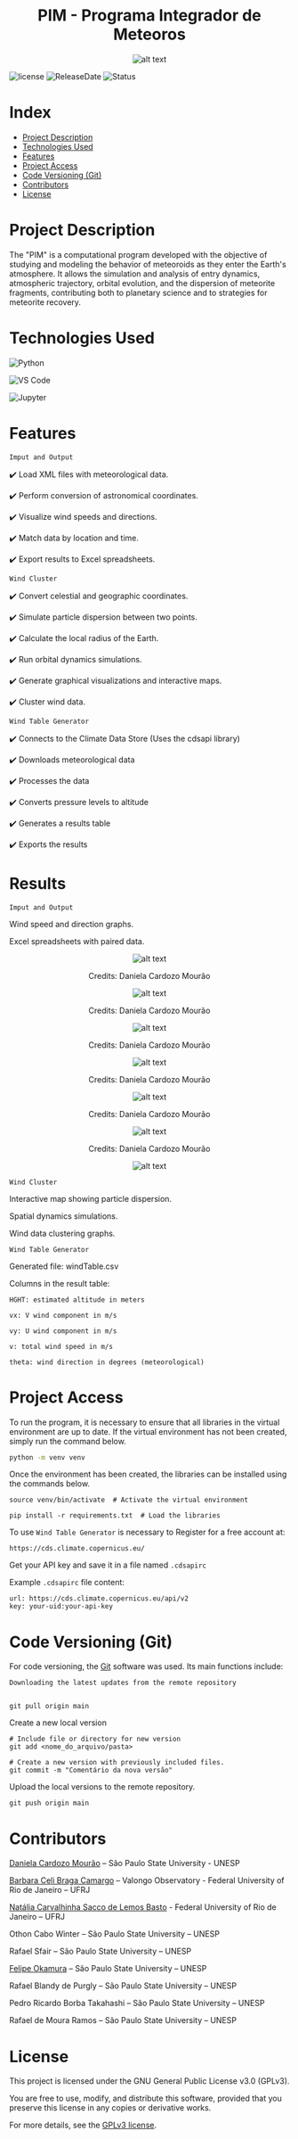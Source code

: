 <h1 align="center"> PIM - Programa Integrador de Meteoros </h1>

<p align="center">
  <img src="Arquivos/Logo4.png" alt="alt text" />
</p>

![license](https://img.shields.io/badge/license-GPLv3-blue)
![ReleaseDate](https://img.shields.io/badge/releasedate-July-Green)
![Status](https://img.shields.io/badge/STATUS-InDevelopment-Yellow)



# Index

* [Project Description](#project-description)
* [Technologies Used](#technologies-used)
* [Features](#features)
* [Project Access](#project-access)
* [Code Versioning (Git)](#code-versioning-git)
* [Contributors](#contributors)
* [License](#license)



# Project Description
The "PIM" is a computational program developed with the objective of studying and modeling the behavior of meteoroids as they enter the Earth's atmosphere. It allows the simulation and analysis of entry dynamics, atmospheric trajectory, orbital evolution, and the dispersion of meteorite fragments, contributing both to planetary science and to strategies for meteorite recovery.

# Technologies Used   

![Python](https://img.shields.io/badge/Python-3776AB?style=for-the-badge&logo=python&logoColor=white)

![VS Code](https://img.shields.io/badge/VS_Code-007ACC?style=for-the-badge&logo=visual-studio-code&logoColor=white)

![Jupyter](https://img.shields.io/badge/Jupyter-F37626?style=for-the-badge&logo=jupyter&logoColor=white)




# Features 

`Imput and Output`

✔️ Load XML files with meteorological data.

✔️ Perform conversion of astronomical coordinates.

✔️ Visualize wind speeds and directions.

✔️ Match data by location and time.

✔️ Export results to Excel spreadsheets. 

`Wind Cluster`

✔️ Convert celestial and geographic coordinates.

✔️ Simulate particle dispersion between two points.

✔️ Calculate the local radius of the Earth.

✔️ Run orbital dynamics simulations.

✔️ Generate graphical visualizations and interactive maps.

✔️ Cluster wind data.

`Wind Table Generator`

✔️ Connects to the Climate Data Store (Uses the cdsapi library)

✔️ Downloads meteorological data

✔️ Processes the data

✔️ Converts pressure levels to altitude

✔️ Generates a results table

✔️ Exports the results
 


# Results
`Imput and Output`

Wind speed and direction graphs.

Excel spreadsheets with paired data.



  <p align="center">
  <img src="Arquivos/0.png" alt="alt text" />
  </p>
  <p align="center">
  Credits: Daniela Cardozo Mourão
 </p>  
  <p align="center">
  <img src="Arquivos/1.jpeg" alt="alt text" />
  </p>
  <p align="center">
  Credits: Daniela Cardozo Mourão
 </p>  
  <p align="center">
  <img src="Arquivos/2.jpeg" alt="alt text" />
  </p>
  <p align="center">
  Credits: Daniela Cardozo Mourão
 </p>  
    <p align="center">
  <img src="Arquivos/3.jpeg" alt="alt text" />
  </p>
  <p align="center">
  Credits: Daniela Cardozo Mourão
 </p>  
    <p align="center">
  <img src="Arquivos/4.jpeg" alt="alt text" />
  </p>
  <p align="center">
  Credits: Daniela Cardozo Mourão
 </p>  
    <p align="center">
  <img src="Arquivos/5.jpeg" alt="alt text" />
  </p>
  <p align="center">
  Credits: Daniela Cardozo Mourão
 </p>  
  
  
 
  



  
  <p align="center">
  <img src="Arquivos/StrewnField.png" alt="alt text" />
  </p>

`Wind Cluster`

Interactive map showing particle dispersion.

Spatial dynamics simulations.

Wind data clustering graphs.

   

`Wind Table Generator`

Generated file: windTable.csv

Columns in the result table:

    HGHT: estimated altitude in meters

    vx: V wind component in m/s

    vy: U wind component in m/s

    v: total wind speed in m/s

    theta: wind direction in degrees (meteorological)


# Project Access
To run the program, it is necessary to ensure that all libraries in the virtual environment are up to date. If the virtual environment has not been created, simply run the command below.

```bash
python -m venv venv
```
Once the environment has been created, the libraries can be installed using the commands below.
```
source venv/bin/activate  # Activate the virtual environment

pip install -r requirements.txt  # Load the libraries
```
To use `Wind Table Generator` is necessary to Register for a free account at: 
```
https://cds.climate.copernicus.eu/
```

Get your API key and save it in a file named `.cdsapirc`

Example `.cdsapirc` file content:
```
url: https://cds.climate.copernicus.eu/api/v2
key: your-uid:your-api-key
```
# Code Versioning (Git)
For code versioning, the [Git](https://git-scm.com/book/en/v2/Getting-Started-What-is-Git%3F) software was used. Its main functions include:

    Downloading the latest updates from the remote repository

    
    git pull origin main
    
Create a new local version
```
# Include file or directory for new version
git add <nome_do_arquivo/pasta>

# Create a new version with previously included files.
git commit -m "Comentário da nova versão"
```
Upload the local versions to the remote repository.
```
git push origin main
```


# Contributors
[Daniela Cardozo Mourão](https://github.com/dcmourao) – São Paulo State University - UNESP

[Barbara Celi Braga Camargo](https://github.com/bcbcfisica) – Valongo Observatory - Federal University of Rio de Janeiro – UFRJ

[Natália Carvalhinha Sacco de Lemos Basto](https://github.com/nataliacarvalhinha) - Federal University of Rio de Janeiro – UFRJ

Othon Cabo Winter – São Paulo State University – UNESP

Rafael Sfair – São Paulo State University – UNESP

[Felipe Okamura](https://github.com/felipeokamura01) – São Paulo State University – UNESP

Rafael Blandy de Purgly – São Paulo State University – UNESP

Pedro Ricardo Borba Takahashi – São Paulo State University – UNESP

Rafael de Moura Ramos – São Paulo State University – UNESP




# License

This project is licensed under the GNU General Public License v3.0 (GPLv3).

You are free to use, modify, and distribute this software, provided that you preserve this license in any copies or derivative works.

For more details, see the [GPLv3 license](LICENSE.txt). 







